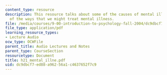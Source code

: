 ```yaml
---
content_type: resource
description: This resource talks about some of the causes of mental illness and some
  of the ways that we might treat mental illness.
file: /media/courses/9-00-introduction-to-psychology-fall-2004/dc9dbcf7ed88a96256a1c4637652f7c9_h21_mental_illne.pdf
file_type: application/pdf
learning_resource_types:
- Lecture Audio
ocw_type: OCWFile
parent_title: Audio Lectures and Notes
parent_type: CourseSection
resourcetype: Document
title: h21_mental_illne.pdf
uid: dc9dbcf7-ed88-a962-56a1-c4637652f7c9
---
```

